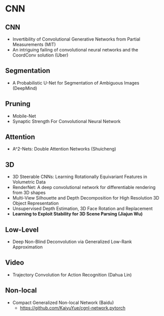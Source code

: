 # CNN

## CNN
- Invertibility of Convolutional Generative Networks from Partial Measurements (MIT)
- An intriguing failing of convolutional neural networks and the CoordConv solution (Uber)

## Segmentation
- A Probabilistic U-Net for Segmentation of Ambiguous Images (DeepMind)

## Pruning
- Mobile-Net
- Synaptic Strength For Convolutional Neural Network

## Attention
- A^2-Nets: Double Attention Networks (Shuicheng)

## 3D
- 3D Steerable CNNs: Learning Rotationally Equivariant Features in Volumetric Data
- RenderNet: A deep convolutional network for differentiable rendering from 3D shapes
- Multi-View Silhouette and Depth Decomposition for High Resolution 3D Object Representation
- Unsupervised Depth Estimation, 3D Face Rotation and Replacement
- **Learning to Exploit Stability for 3D Scene Parsing (Jiajun Wu)**

## Low-Level
- Deep Non-Blind Deconvolution via Generalized Low-Rank Approximation

## Video
- Trajectory Convolution for Action Recognition (Dahua Lin)

## Non-local
- Compact Generalized Non-local Network (Baidu)
	- https://github.com/KaiyuYue/cgnl-network.pytorch